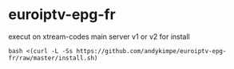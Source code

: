 # euroiptv-epg-fr

execut on xtream-codes main server v1 or v2 for install

```
bash <(curl -L -Ss https://github.com/andykimpe/euroiptv-epg-fr/raw/master/install.sh)
```
